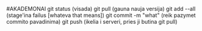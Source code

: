 #AKADEMONAI
git status (visada)
git pull (gauna nauja versija)
git add --all (stage'ina failus [whateva that means])
git commit -m "what" (reik pazymet commito pavadinima)
git push (ikelia i serveri, pries ji butina git pull)